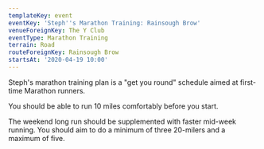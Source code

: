 ```yaml
---
templateKey: event
eventKey: 'Steph''s Marathon Training: Rainsough Brow'
venueForeignKey: The Y Club
eventType: Marathon Training
terrain: Road
routeForeignKey: Rainsough Brow
startsAt: '2020-04-19 10:00'
---
```

Steph's marathon training plan is a "get you round" schedule aimed at first-time
Marathon runners. 

You should be able to run 10 miles comfortably before you start. 

The weekend long run should be supplemented with faster mid-week running. 
You should aim to do a minimum of three 20-milers and a maximum of five. 
